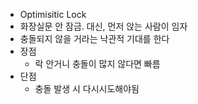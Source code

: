 - Optimisitic Lock
- 화장실문 안 잠금. 대신, 먼저 앉는 사람이 임자
- 충돌되지 않을 거라는 낙관적 기대를 한다
- 장점
	- 락 안거니 충돌이 많지 않다면 빠름
- 단점
	- 충돌 발생 시 다시시도해야됨